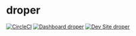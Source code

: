 # droper

[![CircleCI](https://circleci.com/gh/casammar/droper.svg?style=shield)](https://circleci.com/gh/casammar/droper)
[![Dashboard droper](https://img.shields.io/badge/dashboard-droper-yellow.svg)](https://dashboard.pantheon.io/sites/1550f8f5-d3e7-42e0-9e8a-81e9b4f6fc2d#dev/code)
[![Dev Site droper](https://img.shields.io/badge/site-droper-blue.svg)](http://dev-droper.pantheonsite.io/)